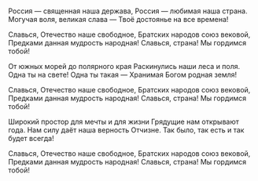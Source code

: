 # 

Россия — священная наша держава,
Россия — любимая наша страна.
Могучая воля, великая слава —
Твоё достоянье на все времена!

Славься, Отечество наше свободное,
Братских народов союз вековой,
Предками данная мудрость народная!
Славься, страна! Мы гордимся тобой!

От южных морей до полярного края
Раскинулись наши леса и поля.
Одна ты на свете! Одна ты такая —
Хранимая Богом родная земля!

Славься, Отечество наше свободное,
Братских народов союз вековой,
Предками данная мудрость народная!
Славься, страна! Мы гордимся тобой!

Широкий простор для мечты и для жизни
Грядущие нам открывают года.
Нам силу даёт наша верность Отчизне.
Так было, так есть и так будет всегда!

Славься, Отечество наше свободное,
Братских народов союз вековой,
Предками данная мудрость народная!
Славься, страна! Мы гордимся тобой!
